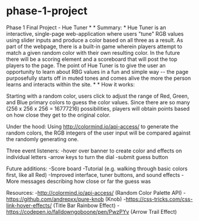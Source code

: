 # phase-1-project
Phase 1 Final Project - Hue Tuner
*
*
Summary:
*
  Hue Tuner is an interactive, single-page web-application where users "tune" RGB values using slider inputs and produce a color based on all three as a result. As part of the webpage, there is a built-in game wherein players attempt to match a given random color with their own resulting color. In the future there will be a scoring element and a scoreboard that will post the top players to the page. The point of Hue Tuner is to give the user an opportunity to learn about RBG values in a fun and simple way -- the page purposefully starts off in muted tones and comes alive the more the person learns and interacts within the site.
*
*
How it works:

 Starting with a random color, users click to adjust the range of Red, Green, and Blue primary colors to guess the color values. Since there are so many (256 x 256 x 256 = 16777216) possibilities, players will obtain points based on how close they get to the original color. 

Under the hood:
  Using http://colormind.io/api-access/ to generate the random colors, the RGB integers of the user input will be compared against the randomly generating one. 

Three event listeners:
  -hover over banner to create color and effects on individual letters
  -arrow keys to turn the dial
  -submit guess button

Future additions:
  -Score board
  -Tutorial (e.g. walking through basic colors first, like all Red)
  -Improved interface, tuner buttons, and sound effects
  -More messages describing how close or far the guess was


Resources:
  -http://colormind.io/api-access/ (Random Color Palette API)
  -https://github.com/andrepxx/pure-knob (Knob)
  -https://css-tricks.com/css-link-hover-effects/ (Title Bar Rainbow Effect)
  -https://codepen.io/falldowngoboone/pen/PwzPYv (Arrow Trail Effect)